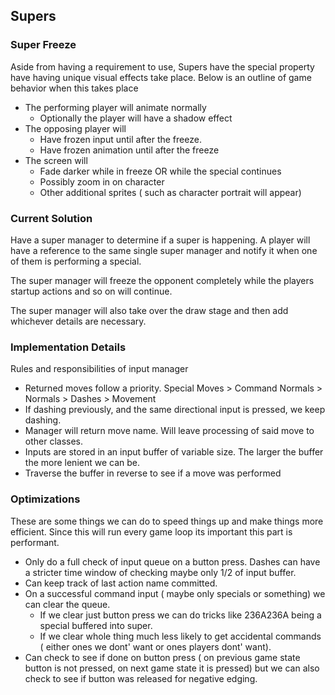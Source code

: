 ## Supers ##
### Super Freeze ###
Aside from having a requirement to use, Supers have the special property have having unique visual effects take place. Below is an outline of game behavior when this takes place

* The performing player will animate normally
	* Optionally the player will have a shadow effect
* The opposing player will
	* Have frozen input until after the freeze.
	* Have frozen animation until after the freeze
* The screen will
	* Fade darker while in freeze OR while the special continues
	* Possibly zoom in on character
	* Other additional sprites ( such as character portrait will appear)

### Current Solution ###
Have a super manager to determine if a super is happening.
A player will have a reference to the same single super manager and notify it when one of them is performing a special.

The super manager will freeze the opponent completely while the players startup actions and so on will continue.

The super manager will also take over the draw stage and then add whichever details are necessary.



### Implementation Details ###
Rules and responsibilities of input manager
 
- Returned moves follow a priority. Special Moves > Command Normals > Normals > Dashes > Movement
- If dashing previously, and the same directional input is pressed, we keep dashing.
- Manager will return move name. Will leave processing of said move to other classes.
- Inputs are stored in an input buffer of variable size. The larger the buffer the more lenient we can be. 
- Traverse the buffer in reverse to see if a move was performed

### Optimizations ###
These are some things we can do to speed things up and make things more efficient. Since this will run every game loop its important this part is performant.

- Only do a full check of input queue on a button press. Dashes can have a stricter time window of checking maybe only 1/2 of input buffer.
- Can keep track of last action name committed.
- On a successful command input ( maybe only specials or something) we can clear the queue. 
	- If we clear just button press we can do  tricks like 236A236A being a special buffered into super.
	- If we clear whole thing much less likely to get accidental commands ( either ones we dont' want or ones players dont' want). 
- Can check to see if done on button press ( on previous game state button is not pressed, on next game state it is pressed) but we can also check to see if button was released for negative edging. 